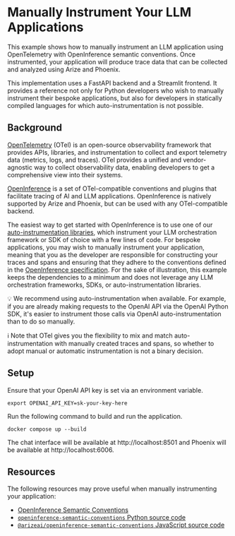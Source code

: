 # Manually Instrument Your LLM Applications

This example shows how to manually instrument an LLM application using OpenTelemetry with OpenInference semantic conventions. Once instrumented, your application will produce trace data that can be collected and analyzed using Arize and Phoenix.

This implementation uses a FastAPI backend and a Streamlit frontend. It provides a reference not only for Python developers who wish to manually instrument their bespoke applications, but also for developers in statically compiled languages for which auto-instrumentation is not possible.


## Background

[OpenTelemetry](https://opentelemetry.io/) (OTel) is an open-source observability framework that provides APIs, libraries, and instrumentation to collect and export telemetry data (metrics, logs, and traces). OTel provides a unified and vendor-agnostic way to collect observability data, enabling developers to get a comprehensive view into their systems.

[OpenInference](https://github.com/Arize-ai/openinference) is a set of OTel-compatible conventions and plugins that facilitate tracing of AI and LLM applications. OpenInference is natively supported by Arize and Phoenix, but can be used with any OTel-compatible backend.

The easiest way to get started with OpenInference is to use one of our [auto-instrumentation libraries](https://github.com/Arize-ai/openinference?tab=readme-ov-file#instrumentation), which instrument your LLM orchestration framework or SDK of choice with a few lines of code. For bespoke applications, you may wish to manually instrument your application, meaning that you as the developer are responsible for constructing your traces and spans and ensuring that they adhere to the conventions defined in the [OpenInference specification](https://github.com/Arize-ai/openinference/tree/main/spec). For the sake of illustration, this example keeps the dependencies to a minimum and does not leverage any LLM orchestration frameworks, SDKs, or auto-instrumentation libraries.

💡 We recommend using auto-instrumentation when available. For example, if you are already making requests to the OpenAI API via the OpenAI Python SDK, it's easier to instrument those calls via OpenAI auto-instrumentation than to do so manually.

ℹ️ Note that OTel gives you the flexibility to mix and match auto-instrumentation with manually created traces and spans, so whether to adopt manual or automatic instrumentation is not a binary decision.


## Setup

Ensure that your OpenAI API key is set via an environment variable.

```
export OPENAI_API_KEY=sk-your-key-here
```

Run the following command to build and run the application.

```
docker compose up --build
```

The chat interface will be available at http://localhost:8501 and Phoenix will be available at http://localhost:6006.

## Resources

The following resources may prove useful when manually instrumenting your application:

- [OpenInference Semantic Conventions](https://github.com/Arize-ai/openinference/blob/main/spec/semantic_conventions.md)
- [`openinference-semantic-conventions` Python source code](https://github.com/Arize-ai/openinference/tree/main/python/openinference-semantic-conventions)
- [`@arizeai/openinference-semantic-conventions` JavaScript source code](https://github.com/Arize-ai/openinference/tree/main/js/packages/openinference-semantic-conventions)